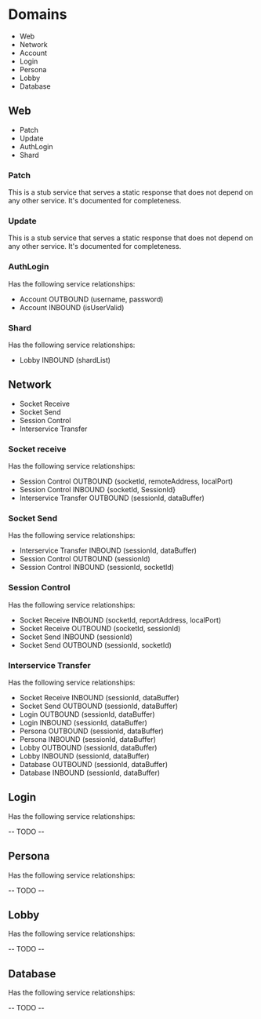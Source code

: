 # Domains

* Web
* Network
* Account
* Login
* Persona
* Lobby
* Database

## Web

* Patch
* Update
* AuthLogin
* Shard

### Patch

This is a stub service that serves a static response that does not depend on any other service. It's documented for completeness.

### Update

This is a stub service that serves a static response that does not depend on any other service. It's documented for completeness.

### AuthLogin

Has the following service relationships:

* Account OUTBOUND (username, password)
* Account INBOUND (isUserValid)

### Shard

Has the following service relationships:

* Lobby INBOUND (shardList)

## Network

* Socket Receive
* Socket Send
* Session Control
* Interservice Transfer

### Socket receive

Has the following service relationships:

* Session Control OUTBOUND (socketId, remoteAddress, localPort)
* Session Control INBOUND {socketId, SessionId}
* Interservice Transfer OUTBOUND (sessionId, dataBuffer)

### Socket Send

Has the following service relationships:

* Interservice Transfer INBOUND (sessionId, dataBuffer)
* Session Control OUTBOUND (sessionId)
* Session Control INBOUND (sessionId, socketId)

### Session Control

Has the following service relationships:

* Socket Receive INBOUND (socketId, reportAddress, localPort)
* Socket Receive OUTBOUND (socketId, sessionId)
* Socket Send INBOUND (sessionId)
* Socket Send OUTBOUND (sessionId, socketId)

### Interservice Transfer

Has the following service relationships:

* Socket Receive INBOUND (sessionId, dataBuffer)
* Socket Send OUTBOUND (sessionId, dataBuffer)
* Login OUTBOUND (sessionId, dataBuffer)
* Login INBOUND (sessionId, dataBuffer)
* Persona OUTBOUND (sessionId, dataBuffer)
* Persona INBOUND (sessionId, dataBuffer)
* Lobby OUTBOUND (sessionId, dataBuffer)
* Lobby INBOUND (sessionId, dataBuffer)
* Database OUTBOUND (sessionId, dataBuffer)
* Database INBOUND (sessionId, dataBuffer)

## Login

Has the following service relationships:

-- TODO --

## Persona

Has the following service relationships:

-- TODO --

## Lobby

Has the following service relationships:

-- TODO --

## Database

Has the following service relationships:

-- TODO --
